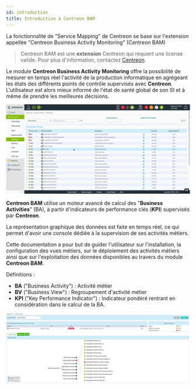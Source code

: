 ```yaml
---
id: introduction
title: Introduction à Centreon BAM
---
```


La fonctionnalité de "Service Mapping" de Centreon se base sur l'extension appellée "Centreon Business
Activity Monitoring" (Centreon BAM)

> Centreon BAM est une **extension** Centreon qui requiert une license valide. Pour plus d'information,
> contactez [Centreon](mailto:sales@centreon.com).


Le module **Centreon Business Activity Monitoring** offre la possibilité
de mesurer en temps réel l\'activité de la production informatique en
agrégeant les états des différents points de contrôle supervisés avec
**Centreon**. L\'utilisateur est alors mieux informé de l\'état de santé
global de son SI et à même de prendre les meilleures décisions.

![image](../assets/service-mapping/first_page.gif)

**Centreon BAM** utilise un moteur avancé de calcul des \"**Business
Activities**\" (BA), à partir d\'indicateurs de performance clés
(**KPI**) supervisés par **Centreon**.

La représentation graphique des données est faite en temps réel, ce qui
permet d\'avoir une console dédiée à la supervision de ses activités
métiers.

Cette documentation a pour but de guider l\'utilisateur sur
l\'installation, la configuration des vues métiers, sur le déploiement
des activités métiers ainsi que sur l\'exploitation des données
disponibles au travers du module **Centreon BAM**.

Définitions :

-   **BA** (\"Business Activity\") : Activité métier
-   **BV** (\"Business View\") : Regroupement d\'activité métier
-   **KPI** (\"Key Performance Indicator\") : Indicateur pondéré
rentrant en considération dans le calcul de la BA.

![image](../assets/service-mapping/about/ba_detailed.png)
